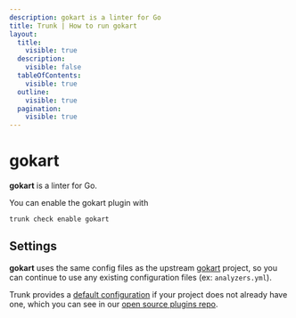 ```yaml
---
description: gokart is a linter for Go
title: Trunk | How to run gokart
layout:
  title:
    visible: true
  description:
    visible: false
  tableOfContents:
    visible: true
  outline:
    visible: true
  pagination:
    visible: true
---
```


# gokart

**gokart** is a linter for Go.

You can enable the gokart plugin with

```shell
trunk check enable gokart
```

## Settings


**gokart** uses the same config files as the
upstream [gokart](https://github.com/praetorian-inc/gokart) project, so you can continue to use any
existing configuration files (ex: `analyzers.yml`).
    

Trunk provides a [default configuration](https://github.com/trunk-io/plugins/tree/main/linters/gokart) if your project does not already have one,
which you can see in our [open source plugins repo](https://github.com/trunk-io/plugins/tree/main).
